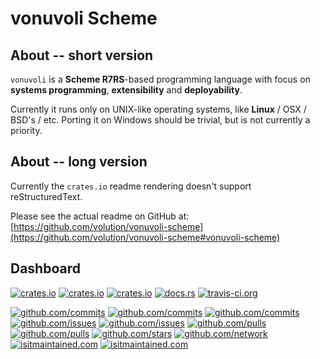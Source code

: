 
# vonuvoli Scheme


## About -- short version

``vonuvoli`` is a **Scheme R7RS**-based programming language with focus on **systems programming**, **extensibility** and **deployability**.

Currently it runs only on UNIX-like operating systems, like **Linux** / OSX / BSD's / etc.  Porting it on Windows should be trivial, but is not currently a priority.


## About -- long version

Currently the `crates.io` readme rendering doesn't support reStructuredText.

Please see the actual readme on GitHub at: [https://github.com/volution/vonuvoli-scheme](https://github.com/volution/vonuvoli-scheme#vonuvoli-scheme)


## Dashboard

[![crates.io](https://img.shields.io/crates/v/vonuvoli-scheme.svg?style=flat-square)](https://crates.io/crates/vonuvoli-scheme)
[![crates.io](https://img.shields.io/crates/l/vonuvoli-scheme.svg?style=flat-square)](https://crates.io/crates/vonuvoli-scheme)
[![crates.io](https://img.shields.io/crates/d/vonuvoli-scheme.svg?style=flat-square)](https://crates.io/crates/vonuvoli-scheme)
[![docs.rs](https://docs.rs/vonuvoli-scheme/badge.svg?style=flat-square)](https://docs.rs/vonuvoli-scheme)
[![travis-ci.org](https://travis-ci.org/volution/vonuvoli-scheme.svg?style=flat-square)](https://travis-ci.org/volution/vonuvoli-scheme)

[![github.com/commits](https://img.shields.io/github/last-commit/volution/vonuvoli-scheme.svg?style=flat-square)](https://github.com/volution/vonuvoli-scheme/commits)
[![github.com/commits](https://img.shields.io/github/commit-activity/w/volution/vonuvoli-scheme.svg?style=flat-square)](https://github.com/volution/vonuvoli-scheme/commits)
[![github.com/commits](https://img.shields.io/github/commit-activity/y/volution/vonuvoli-scheme.svg?style=flat-square)](https://github.com/volution/vonuvoli-scheme/commits)
[![github.com/issues](https://img.shields.io/github/issues/volution/vonuvoli-scheme.svg?style=flat-square)](https://github.com/volution/vonuvoli-scheme/issues)
[![github.com/issues](https://img.shields.io/github/issues-closed/volution/vonuvoli-scheme.svg?style=flat-square)](https://github.com/volution/vonuvoli-scheme/issues)
[![github.com/pulls](https://img.shields.io/github/issues-pr/volution/vonuvoli-scheme.svg?style=flat-square)](https://github.com/volution/vonuvoli-scheme/pulls)
[![github.com/pulls](https://img.shields.io/github/issues-pr-closed/volution/vonuvoli-scheme.svg?style=flat-square)](https://github.com/volution/vonuvoli-scheme/pulls)
[![github.com/stars](https://img.shields.io/github/stars/volution/vonuvoli-scheme.svg?style=flat-square)](https://github.com/volution/vonuvoli-scheme/stargazers)
[![github.com/network](https://img.shields.io/github/forks/volution/vonuvoli-scheme.svg?style=flat-square)](https://github.com/volution/vonuvoli-scheme/network)
[![isitmaintained.com](http://isitmaintained.com/badge/open/volution/vonuvoli-scheme.svg?style=flat-square)](http://isitmaintained.com/project/volution/vonuvoli-scheme)
[![isitmaintained.com](http://isitmaintained.com/badge/resolution/volution/vonuvoli-scheme.svg?style=flat-square)](http://isitmaintained.com/project/volution/vonuvoli-scheme)


